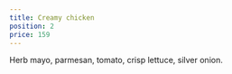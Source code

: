 ```yaml
---
title: Creamy chicken
position: 2
price: 159
---
```


Herb mayo, parmesan, tomato, crisp lettuce, silver onion.